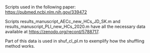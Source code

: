 Scripts used in the following paper: https://pubmed.ncbi.nlm.nih.gov/339472

Scripts results_manuscript_AECc_new_HCs_JD_SK.m and results_manuscript_PLI_new_HCs_2020.m
have all the necessary data available at https://zenodo.org/record/5788717.

Part of this data is used in shuf_cl_pl.m to exemplify how the shuffling method works.

